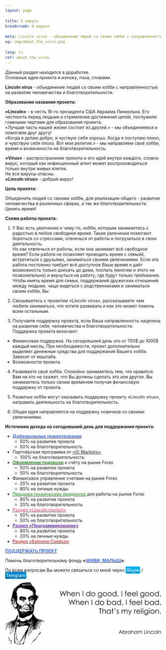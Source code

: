 ```yaml
---
layout: page

title: О вирусе
breadcrumb: О вирусе

meta: Lincoln virus - объединение людей со своим хобби c направленностью на развитие человечества и благотворительности.
og: img/about_the_virus.png

lang: ru
ref: about_the_virus
---
```


Данный раздел находится в доработке.  
Основные идеи проекта я изложу, пока, словами.

**Lincoln virus** - объединение людей со своим хобби c направленностью на развитие человечества и благотворительности.

**Образование названия проекта:**

**«Lincoln»** - в честь 16-го президента США Авраама Линкольна. Его честность перед людьми и стремление достижения целей, послужили главными чертами для образования проекта.  
«Лучшая часть нашей жизни состоит из друзей.» - мы объединяемся и помогаем друг другу!  
«Когда я делаю добро, я чуствую себя хорошо. Когда я поступаю плохо, я чувствую себя плохо. Вот моя религия.» - мы направляем своё хобби, время и возможности на благотворительность.

**«Virus»** - распространение проекта и его идей внутри каждого, словно вирус, который как инфекционный агент может воспроизводиться только внутри живых клеток.  
Не все вирусы опасны.  
**«Lincoln virus»** - добрый вирус!

**Цель проекта:**

Объеденить людей со своими хобби, для реализации общего - развитие человечества в различных сферах, а так же благотворительности.  
Ценить время!

**Схема работы проекта:**

1. У Вас есть увелчение к чему-то, хобби, которым занимаетесь с радостью в любое свободное время. Такие увлечения помогают бороться со стрессами, отвлечься от работы и погрузиться в свою деятельность.  
Но как отвлечься от работы, если она занимает всё свободное время? Если работа не позволяет проводить время с семьёй, встретиться с друзьями, заниматься своими увлечениями. Если эта работа постоянно требует всё доступное Ваше время и даёт возможность только доехать до дома, поспать (многим и этого не позволительно) и вернуться на работу, где будут только требования.  
Чтобы иметь время для семьи, поддержания дружеских отношений между людьми, чаще видеться с родственниками и заниматься своим хобби, Вы:

2. Связываетесь с проектом «Lincoln virus», рассказываете чем любите заниматься, что хотите развивать и как это может помочь всем остальным.

3. Получаете поддержку проекта, если Ваша направленность нацелена на развитие себя, человечества и благотворительности.  
Поддержка проекта включает:
  - Финансовая поддержка. На сегодняшний день это от 700$ до 1000$ каждый месяц. При необходимости, проект дополнительно выделяет денежные средства для поддержания Вашего хобби. Зависит от маштаба.
  - Возможности проекта.
  
4. Развиваете своё хобби. Спокойно занимаетесь тем, что нравится. Вам ни кто не скажет, что Вы должны сделать это или другое. Вы занимаетесь только своим временем получая финансовую поддержку от проекта.

5. Развитые хобби могут оказывать поддержку проекту «Lincoln virus», направить деятельность на благотворительность.

6. Общая идея направляется на поддержку новичков со своими увлечениями.

**Источники дохода на сегодняшний день для поддержания проекта:**

  - **<a href="https://www.paypal.com/cgi-bin/webscr?cmd=_s-xclick&hosted_button_id=T3KLFW2TE8SJC&source=url" target="_blank"><span style="color:#4169E1">Добровольные&nbsp;пожертвования</span></a>**
    - 50% на развитие проекта
    - 50% на благотворительность
  - Партнёрская программа от **<a href="https://lincolnvirus.com/projects/ru/forex/ic_markets.html" target="_blank"><span style="color:#676767">«IC&nbsp;Markets»</span></a>**
    - 100% на благотворительность
  - **<a href="https://lincolnvirus.com/projects/ru/forex/real_signals.html" target="_blank"><span style="color:#2b8827">Оформление&nbsp;подписки</span></a>** к счёту на рынке Forex
    - 50% на развитие проекта
    - 50% на благотворительность
  - Финансовое управление счетами на рынке Forex
    - 20% на развитие проекта
    - 80% на личные нужды
  - **<a href="https://lincolnvirus.com/projects/ru/forex/index.html" target="_blank"><span style="color:#54af50">Продажа&nbsp;технических&nbsp;продуктов</span></a>** для работы на рынке Forex
    - 80% на развитие проекта
    - 20% на благотворительность
  - **<a href="https://lincolnvirus.com/projects/ru/lincoln_market/index.html" target="_blank"><span style="color:#f67598">Раздел&nbsp;«Lincoln&nbsp;market»</span></a>**
    - 50% на развитие проекта
    - 50% на благотворительность
  - **<a href="https://lincolnvirus.com/projects/ru/programming/index.html" target="_blank"><span style="color:#7337ba">Раздел&nbsp;«Программирование»</span></a>**
    - 80% на развитие проекта
    - 20% на личные нужды
  - **<a href="https://lincolnvirus.com/projects/ru/comics/index.html" target="_blank"><span style="color:#dc4b4b">Раздел&nbsp;«Extreme&nbsp;Comics»</span></a>**

**<a href="https://www.paypal.com/cgi-bin/webscr?cmd=_s-xclick&hosted_button_id=T3KLFW2TE8SJC&source=url" target="_blank"><span style="color:#4169E1">ПОДДЕРЖАТЬ&nbsp;ПРОЕКТ</span></a>**

Помочь благотворительному фонду **«<a href="https://fondzhivimalysh.ru/" target="_blank"><span style="color:#4169E1">ЖИВИ,&nbsp;МАЛЫШ</span></a>»**.

По всем вопросам Вы можете связаться со мной через <a href="skype:chutkoy89?call" target="_blank"><span style="background-color:#00aff0; color:white; padding:3px; border-radius: 3px">Skype</span></a> / <a href="https://t.me/chutkoy" target="_blank"><span style="background-color:#0088cc; color:white; padding:3px; border-radius: 3px">Telegram</span></a>.

<a data-fancybox="gallery" href="/img/about_the_virus/Lincoln.png"><img src="/img/about_the_virus/Lincoln.png" alt=""></a>
